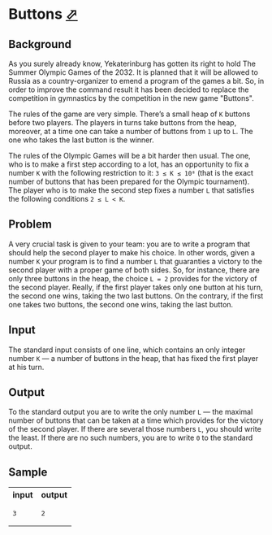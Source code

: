 # Buttons [⬀](https://acm.timus.ru/problem.aspx?space=1&num=1023)


## Background
As you surely already know, Yekaterinburg has gotten its right to hold The Summer Olympic Games of the 2032. It is planned that it will be allowed to Russia as a country-organizer to emend a program of the games a bit. So, in order to improve the command result it has been decided to replace the competition in gymnastics by the competition in the new game "Buttons".

The rules of the game are very simple. There’s a small heap of `K` buttons before two players. The players in turns take buttons from the heap, moreover, at a time one can take a number of buttons from `1` up to `L`. The one who takes the last button is the winner.

The rules of the Olympic Games will be a bit harder then usual. The one, who is to make a first step according to a lot, has an opportunity to fix a number `K` with the following restriction to it: `3 ≤ K ≤ 10⁸` (that is the exact number of buttons that has been prepared for the Olympic tournament). The player who is to make the second step fixes a number `L` that satisfies the following conditions `2 ≤ L < K`.

## Problem

A very crucial task is given to your team: you are to write a program that should help the second player to make his choice. In other words, given a number `K` your program is to find a number `L` that guaranties a victory to the second player with a proper game of both sides.
So, for instance, there are only three buttons in the heap, the choice `L = 2` provides for the victory of the second player. Really, if the first player takes only one button at his turn, the second one wins, taking the two last buttons. On the contrary, if the first one takes two buttons, the second one wins, taking the last button.

## Input

The standard input consists of one line, which contains an only integer number `K` — a number of buttons in the heap, that has fixed the first player at his turn.

## Output

To the standard output you are to write the only number `L` — the maximal number of buttons that can be taken at a time which provides for the victory of the second player. If there are several those numbers `L`, you should write the least. If there are no such numbers, you are to write `0` to the standard output.

## Sample

<table>
<tr>
<th>input</th>
<th>output</th>
</tr>
<tr>
<td style="vertical-align: top">
<pre>
3
</pre>
</td>
<td style="vertical-align: top">
<pre>
2
</pre>
</td>
</tr>
</table>
